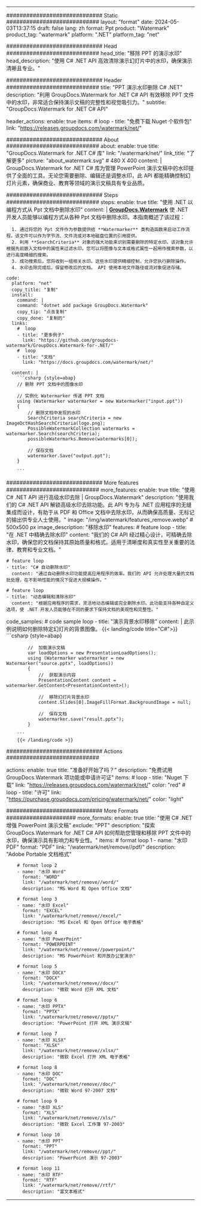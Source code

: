 
---
############################# Static ############################
layout: "format"
date:  2024-05-03T13:37:15
draft: false
lang: zh
format: Ppt
product: "Watermark"
product_tag: "watermark"
platform: ".NET"
platform_tag: "net"

############################# Head ############################
head_title: "移除 PPT 的演示水印"
head_description: "使用 C# .NET API 高效清除演示幻灯片中的水印，确保演示清晰且专业。"

############################# Header ############################
title: "PPT 演示水印删除 C# .NET" 
description: "利用 GroupDocs.Watermark for .NET C# API 有效移除 PPT 文件中的水印，非常适合保持演示文稿的完整性和视觉吸引力。"
subtitle: "GroupDocs.Watermark for .NET C# API" 

header_actions:
  enable: true
  items:
    #  loop
    - title: "免费下载 Nuget 个软件包"
      link: "https://releases.groupdocs.com/watermark/net/"
      
############################# About ############################
about:
    enable: true
    title: "GroupDocs.Watermark for .NET C# 库"
    link: "/watermark/net/"
    link_title: "了解更多"
    picture: "about_watermark.svg" # 480 X 400
    content: |
       GroupDocs.Watermark for .NET C# 库为管理 PowerPoint 演示文稿中的水印提供了全面的工具。无论您需要删除、编辑还是调整水印，此 API 都能精确控制幻灯片元素，确保商业、教育等领域的演示文稿具有专业品质。

############################# Steps ############################
steps:
    enable: true
    title: "使用 .NET 以编程方式从 Ppt 文档中删除水印"
    content: |
      **[GroupDocs.Watermark](https://products.groupdocs.com/watermark/net/)** 使 .NET 开发人员能够以编程方式从各种 Ppt 文档中删除水印。本指南概述了该过程：
      
      1. 通过将您的 Ppt 文件作为参数提供给 **Watermarker** 类构造函数来启动工作流程。该文件可以作为字节流、文件流或对本地磁盘位置的引用提供。
      2. 利用 **SearchCriteria** 对象的强大功能来识别需要删除的特定水印。该对象允许根据先前嵌入文档中的属性来过滤水印。您可以将图像与文本或格式属性一起用作搜索参数，以进行高度精细的搜索。
      3. 成功搜索后，您将收到一组相关水印。这些水印提供精细控制，允许您执行删除操作。
      4. 水印去除完成后，保留修改后的文档。 API 使用本地文件路径或流对象促进存储。
   
    code:
      platform: "net"
      copy_title: "复制"
      install:
        command: |
        command: "dotnet add package GroupDocs.Watermark"
        copy_tip: "点击复制"
        copy_done: "复制的"
      links:
        #  loop
        - title: "更多例子"
          link: "https://github.com/groupdocs-watermark/GroupDocs.Watermark-for-.NET/"
        #  loop
        - title: "文档"
          link: "https://docs.groupdocs.com/watermark/net/"
          
      content: |
        ```csharp {style=abap}
        // 删除 PPT 文档中的图像水印

        // 实例化 Watermarker 传递 PPT 文档
        using (Watermarker watermarker = new Watermarker("input.ppt"))
        {
            // 删除文档中发现的水印
            SearchCriteria searchCriteria = new ImageDctHashSearchCriteria(logo.png);
            PossibleWatermarkCollection watermarks = watermarker.Search(searchCriteria);
            possibleWatermarks.Remove(watermarks[0]);

            // 保存文档
            watermarker.Save("output.ppt");
        }
        
        ```  

############################# More features ############################
more_features:
  enable: true
  title: "使用 C# .NET API 进行高级水印去除 | GroupDocs.Watermark"
  description: "使用我们的 C# .NET API 解锁高级水印去除功能。此 API 专为与 .NET 应用程序的无缝集成而设计，有助于从 PDF 和 Office 文档中去除水印，从而确保高质量、无标记的输出供专业人士使用。"
  image: "/img/watermark/features_remove.webp" # 500x500 px
  image_description: "移除水印"
  features:
    # feature loop
    - title: "在 .NET 中精确去除水印"
      content: "我们的 C# API 经过精心设计，可精确去除水印，确保您的文档保持其原始质量和格式。适用于清晰度和真实性至关重要的法律、教育和专业文档。"

    # feature loop
    - title: "C# 自动删除水印"
      content: "通过自动删除水印功能提高应用程序的效率。我们的 API 允许处理大量的文档批处理，在不影响性能的情况下促进大规模操作。"

    # feature loop
    - title: "动态编辑和清除水印"
      content: "根据应用程序的需求，灵活地动态编辑或完全删除水印。此功能支持各种自定义选项，使 .NET 开发人员能够在不同的要求下保持文档的美观性和完整性。"
      
  code_samples:
    # code sample loop
    - title: "演示背景水印移除"
      content: |
        此示例说明如何删除特定幻灯片的背景图像。
        {{< landing/code title="C#">}}
        ```csharp {style=abap}
        
            //  加载演示文稿
            var loadOptions = new PresentationLoadOptions();
            using (Watermarker watermarker = new Watermarker("source.pptx", loadOptions))
            {
                //  获取演示内容
                PresentationContent content = watermarker.GetContent<PresentationContent>();

                //  移除幻灯片背景水印
                content.Slides[0].ImageFillFormat.BackgroundImage = null;

                //  保存文档
                watermarker.save("result.pptx");
            }

        ```
        {{< /landing/code >}}


############################# Actions ############################

actions:
  enable: true
  title: "准备好开始了吗？"
  description: "免费试用 GroupDocs.Watermark 项功能或申请许可证"
  items:
    #  loop
    - title: "Nuget 下载"
      link: "https://releases.groupdocs.com/watermark/net/"
      color: "red"
        #  loop
    - title: "许可"
      link: "https://purchase.groupdocs.com/pricing/watermark/net/"
      color: "light"


############################# More Formats #####################
more_formats:
    enable: true
    title: "使用 C# .NET 增强 PowerPoint 演示文稿"
    exclude: "PPT"
    description: "探索 GroupDocs.Watermark for .NET C# API 如何帮助您管理和移除 PPT 文件中的水印，确保演示具有影响力和专业性。"
    items: 
        # format loop 1
        - name: "水印 PDF"
          format: "PDF"
          link: "/watermark/net/remove//pdf/"
          description: "Adobe Portable 文档格式"

        # format loop 2
        - name: "水印 Word"
          format: "WORD"
          link: "/watermark/net/remove//word/"
          description: "MS Word 和 Open Office 文档"
          
        # format loop 3
        - name: "水印 Excel"
          format: "EXCEL"
          link: "/watermark/net/remove//excel/"
          description: "MS Excel 和 Open Office 电子表格"

        # format loop 4
        - name: "水印 PowerPoint"
          format: "POWERPOINT"
          link: "/watermark/net/remove//powerpoint/"
          description: "MS PowerPoint 和开放办公室演示"

        # format loop 5
        - name: "水印 DOCX"
          format: "DOCX"
          link: "/watermark/net/remove//docx/"
          description: "微软 Word 打开 XML 文档"
          
        # format loop 6
        - name: "水印 PPTX"
          format: "PPTX"
          link: "/watermark/net/remove//pptx/"
          description: "PowerPoint 打开 XML 演示文稿"
          
        # format loop 7
        - name: "水印 XLSX"
          format: "XLSX"
          link: "/watermark/net/remove//xlsx/"
          description: "微软 Excel 打开 XML 电子表格"

        # format loop 8
        - name: "水印 DOC"
          format: "DOC"
          link: "/watermark/net/remove//doc/"
          description: "微软 Word 97-2007 文档"

        # format loop 9
        - name: "水印 XLS"
          format: "XLS"
          link: "/watermark/net/remove//xls/"
          description: "微软 Excel 工作簿 97-2003"

        # format loop 10
        - name: "水印 PPT"
          format: "PPT"
          link: "/watermark/net/remove//ppt/"
          description: "PowerPoint 演示 97-2003"

        # format loop 11
        - name: "水印 RTF"
          format: "RTF"
          link: "/watermark/net/remove//rtf/"
          description: "富文本格式"

---